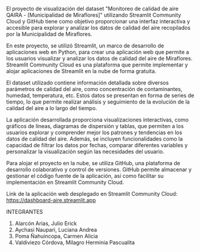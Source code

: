 

El proyecto de visualización del dataset "Monitoreo de calidad de aire QAIRA - [Municipalidad de Miraflores]" utilizando Streamlit Community Cloud y GitHub tiene como objetivo proporcionar una interfaz interactiva y accesible para explorar y analizar los datos de calidad del aire recopilados por la Municipalidad de Miraflores.

En este proyecto, se utilizó Streamlit, un marco de desarrollo de aplicaciones web en Python, para crear una aplicación web que permite a los usuarios visualizar y analizar los datos de calidad del aire de Miraflores. Streamlit Community Cloud es una plataforma que permite implementar y alojar aplicaciones de Streamlit en la nube de forma gratuita.

El dataset utilizado contiene información detallada sobre diversos parámetros de calidad del aire, como concentración de contaminantes, humedad, temperatura, etc. Estos datos se presentan en forma de series de tiempo, lo que permite realizar análisis y seguimiento de la evolución de la calidad del aire a lo largo del tiempo.

La aplicación desarrollada proporciona visualizaciones interactivas, como gráficos de líneas, diagramas de dispersión y tablas, que permiten a los usuarios explorar y comprender mejor los patrones y tendencias en los datos de calidad del aire. Además, se incluyen funcionalidades como la capacidad de filtrar los datos por fechas, comparar diferentes variables y personalizar la visualización según las necesidades del usuario.

Para alojar el proyecto en la nube, se utiliza GitHub, una plataforma de desarrollo colaborativo y control de versiones. GitHub permite almacenar y gestionar el código fuente de la aplicación, así como facilitar su implementación en Streamlit Community Cloud.

Link de la aplicación web desplegado en Streamlit Community Cloud: https://dashboard-aire.streamlit.app  

INTEGRANTES

1. Alarcón Arias, Julio Erick
2. Aychasi Naupari, Luciana Andrea
3. Poma Ñahuincopa, Carmen Alicia
4. Valdiviezo Córdova, Milagro Herminia Pascualita


